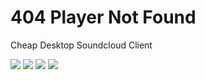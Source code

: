 # 404 Player Not Found

Cheap Desktop Soundcloud Client

<img src="https://img.shields.io/github/v/release/MrMysterius/404-Player-Not-Found?style=for-the-badge">
<img src="https://img.shields.io/github/downloads/MrMrysterius/404-Player-Not-Found/latest/404-Player-Not-Found.exe?style=for-the-badge" />
<img src="https://img.shields.io/github/issues/MrMysterius/404-Player-Not-Found?style=for-the-badge">
<img src="https://img.shields.io/github/license/MrMysterius/404-Player-Not-Found?style=for-the-badge">
